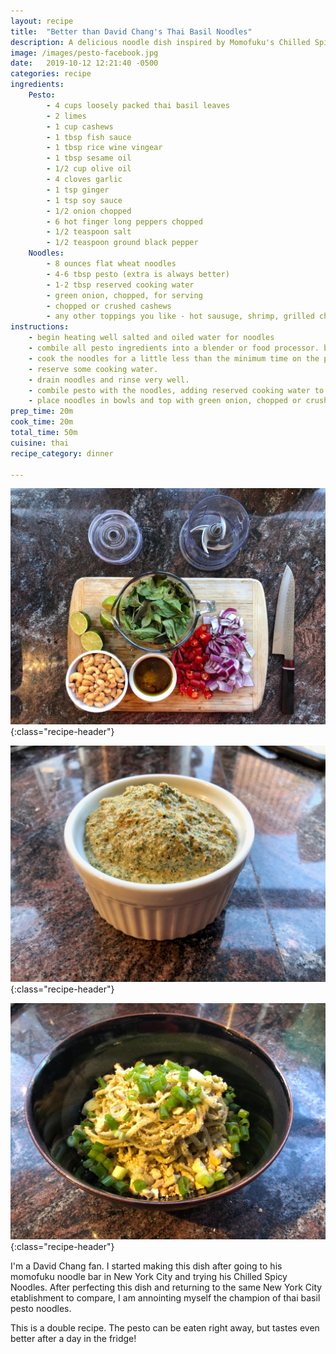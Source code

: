 ```yaml
---
layout: recipe
title:  "Better than David Chang's Thai Basil Noodles"
description: A delicious noodle dish inspired by Momofuku's Chilled Spicy Noodles
image: /images/pesto-facebook.jpg
date:   2019-10-12 12:21:40 -0500
categories: recipe
ingredients:
    Pesto:
        - 4 cups loosely packed thai basil leaves
        - 2 limes
        - 1 cup cashews
        - 1 tbsp fish sauce
        - 1 tbsp rice wine vingear
        - 1 tbsp sesame oil
        - 1/2 cup olive oil
        - 4 cloves garlic
        - 1 tsp ginger
        - 1 tsp soy sauce
        - 1/2 onion chopped
        - 6 hot finger long peppers chopped
        - 1/2 teaspoon salt
        - 1/2 teaspoon ground black pepper
    Noodles:
        - 8 ounces flat wheat noodles
        - 4-6 tbsp pesto (extra is always better)
        - 1-2 tbsp reserved cooking water
        - green onion, chopped, for serving
        - chopped or crushed cashews
        - any other toppings you like - hot sausuge, shrimp, grilled chicken are all great!
instructions:
    - begin heating well salted and oiled water for noodles
    - combile all pesto ingredients into a blender or food processor. blend well. salt to taste.
    - cook the noodles for a little less than the minimum time on the package. firm noodles are important to the dish.
    - reserve some cooking water.
    - drain noodles and rinse very well.
    - combile pesto with the noodles, adding reserved cooking water to help keep the noodles from bunching with the pesto.
    - place noodles in bowls and top with green onion, chopped or crushed cashews and other topings.
prep_time: 20m
cook_time: 20m
total_time: 50m
cuisine: thai
recipe_category: dinner

---
```

![Pesto Ingredients](/images/pesto1.jpg){:class="recipe-header"}

![Finished Pesto](/images/pesto2.jpg){:class="recipe-header"}

![Pesto Noodles](/images/pesto3.jpg){:class="recipe-header"}

I'm a David Chang fan. I started making this dish after going to his momofuku noodle bar in New York City and trying his Chilled Spicy Noodles. After perfecting this dish and returning to the same New York City etablishment to compare, I am annointing myself the champion of thai basil pesto noodles.

This is a double recipe. The pesto can be eaten right away, but tastes even better after a day in the fridge!